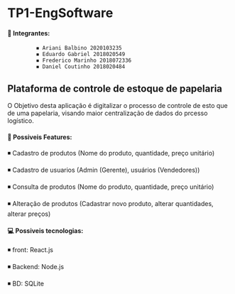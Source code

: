 # TP1-EngSoftware
 #### 💬 Integrantes: 

             ◾ Ariani Balbino 2020103235
             ◾ Eduardo Gabriel 2018020549            
             ◾ Frederico Marinho 2018072336             
             ◾ Daniel Coutinho 2018020484
             
             
## Plataforma de controle de estoque de papelaria
O Objetivo desta aplicação é digitalizar o processo de controle de esto que de uma papelaria, visando maior centralização de dados do prcesso logístico.

#### 📌 Possiveis Features: 
◾ Cadastro de produtos (Nome do produto, quantidade, preço unitário)

◾ Cadastro de usuarios (Admin (Gerente), usuários (Vendedores))

◾ Consulta de produtos (Nome do produto, quantidade, preço unitário)

◾ Alteração de produtos (Cadastrar novo produto, alterar quantidades, alterar preços)



#### 💻 Possiveis tecnologias:
                 
 ◾  front: React.js 
 
 ◾  Backend: Node.js 
 
 ◾  BD: SQLite
          
